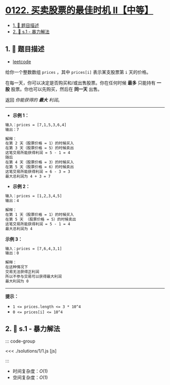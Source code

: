 # [0122. 买卖股票的最佳时机 II【中等】](https://github.com/tnotesjs/TNotes.leetcode/tree/main/notes/0122.%20%E4%B9%B0%E5%8D%96%E8%82%A1%E7%A5%A8%E7%9A%84%E6%9C%80%E4%BD%B3%E6%97%B6%E6%9C%BA%20II%E3%80%90%E4%B8%AD%E7%AD%89%E3%80%91)

<!-- region:toc -->

- [1. 📝 题目描述](#1--题目描述)
- [2. 🎯 s.1 - 暴力解法](#2--s1---暴力解法)

<!-- endregion:toc -->

## 1. 📝 题目描述

- [leetcode](https://leetcode.cn/problems/best-time-to-buy-and-sell-stock-ii/)

给你一个整数数组 `prices` ，其中 `prices[i]` 表示某支股票第 `i` 天的价格。

在每一天，你可以决定是否购买和/或出售股票。你在任何时候 **最多** 只能持有 **一股** 股票。你也可以先购买，然后在 **同一天** 出售。

返回 _你能获得的 **最大** 利润_。

---

- **示例 1：**

```txt
输入：prices = [7,1,5,3,6,4]
输出：7

解释：
在第 2 天（股票价格 = 1）的时候买入
在第 3 天（股票价格 = 5）的时候卖出
这笔交易所能获得利润 = 5 - 1 = 4
随后
在第 4 天（股票价格 = 3）的时候买入
在第 5 天（股票价格 = 6）的时候卖出
这笔交易所能获得利润 = 6 - 3 = 3
最大总利润为 4 + 3 = 7
```

- **示例 2：**

```txt
输入：prices = [1,2,3,4,5]
输出：4

解释：
在第 1 天（股票价格 = 1）的时候买入
在第 5 天 （股票价格 = 5）的时候卖出
这笔交易所能获得利润 = 5 - 1 = 4
最大总利润为 4
```

**示例 3：**

```txt
输入：prices = [7,6,4,3,1]
输出：0

解释：
在这种情况下
交易无法获得正利润
所以不参与交易可以获得最大利润
最大利润为 0
```

---

**提示：**

- `1 <= prices.length <= 3 * 10^4`
- `0 <= prices[i] <= 10^4`

## 2. 🎯 s.1 - 暴力解法

::: code-group

<<< ./solutions/1/1.js [js]

:::

- 时间复杂度：$O(1)$
- 空间复杂度：$O(1)$
